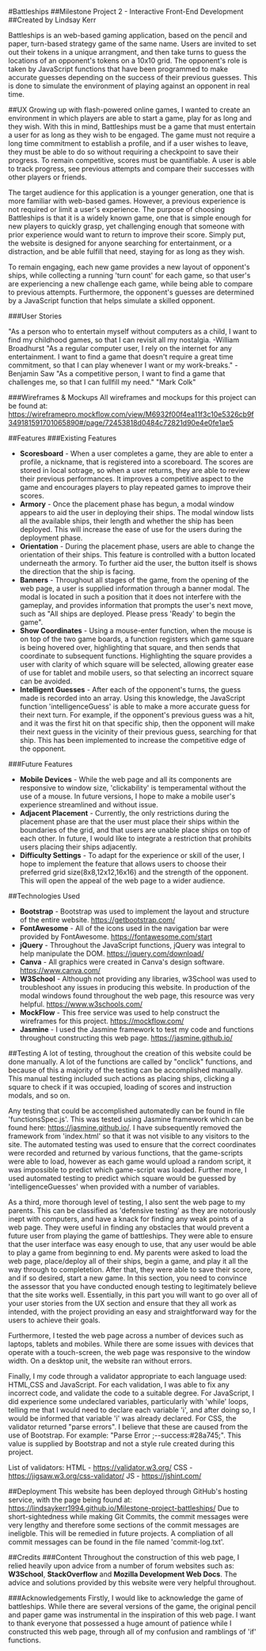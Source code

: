 #Battleships
##Milestone Project 2 - Interactive Front-End Development
##Created by Lindsay Kerr

Battleships is an web-based gaming application, based on the pencil and paper, turn-based strategy game of the same name. 
Users are invited to set out their tokens in a unique arrangment, and then take turns to guess the locations of an opponent's tokens on a 10x10 grid.
The opponent's role is taken by JavaScript functions that have been programmed to make accurate guesses depending on the success of their previous guesses. This is done to simulate the environment of playing against an opponent in real time.

##UX
Growing up with flash-powered online games, I wanted to create an environment in which players are able to start a game, play for as long and they wish. 
With this in mind, Battleships must be a game that must entertain a user for as long as they wish to be engaged. The game must not require a long time commitment to establish a profile, and if a user wishes to leave, they must be able to do so without requiring a checkpoint to save their progress.
To remain competitive, scores must be quantifiable. A user is able to track progress, see previous attempts and compare their successes with other players or friends.

The target audience for this application is a younger generation, one that is more familiar with web-based games. However, a previous experience is not required or limit a user's experience.
The purpose of choosing Battleships is that it is a widely known game, one that is simple enough for new players to quickly grasp, yet challenging enough that someone with prior experience would want to return to improve their score.
Simply put, the website is designed for anyone searching for entertainment, or a distraction, and be able fulfill that need, staying for as long as they wish. 

To remain engaging, each new game provides a new layout of opponent's ships, while collecting a running 'turn count' for each game, so that user's are experiencing a new challenge each game, while being  able to compare to previous attempts. Furthermore, the opponent's guesses are determined by a JavaScript function that helps simulate a skilled opponent.

###User Stories

"As a person who to entertain myself without computers as a child, I want to find my childhood games, so that I can revisit all my nostalgia.
-William Broadhurst
"As a regular computer user, I rely on the internet for any entertainment. I want to find a game that doesn't require a great time commitment, so that I can play whenever I want or my work-breaks."
-Benjamin Saw
"As a competitive person, I want to find a game that challenges me, so that I can fullfill my need."
"Mark Colk"

###Wireframes & Mockups
All wireframes and mockups for this project can be found at: https://wireframepro.mockflow.com/view/M6932f00f4ea11f3c10e5326cb9f349181591701065890#/page/72453818d0484c72821d90e4e0fe1ae5

##Features
###Existing Features
* **Scoresboard** - When a user completes a game, they are able to enter a profile, a nickname, that is registered into a scoreboard. The scores are stored in local sotrage, so when a user returns, they are able to review their previous performances. It improves a competitive aspect to the game and encourages players to play repeated games to improve their scores.
* **Armory** - Once the placement phase has begun, a modal window appears to aid the user in deploying their ships. The modal window lists all the available ships, their length and whether the ship has been deployed. This will increase the ease of use for the users during the deployment phase.
* **Orientation** - During the placement phase, users are able to change the orientation of their ships. This feature is controlled with a button located underneath the armory. To further aid the user, the button itself is shows the direction that the ship is facing. 
* **Banners** - Throughout all stages of the game, from the opening of the web page, a user is supplied information through a banner modal. The modal is located in such a position that it does not interfere with the gameplay, and provides information that prompts the user's next move, such as "All ships are deployed. Please press 'Ready' to begin the game".
* **Show Coordinates** - Using a mouse-enter function, when the mouse is on top of the two game boards, a function registers which game square is being hovered over, highlighting that square, and then sends that coordinate to subsequent functions. Highlighting the square provides a user with clarity of which square will be selected, allowing greater ease of use for tablet and mobile users, so that selecting an incorrect square can be avoided.
* **Intelligent Guesses** - After each of the opponent's turns, the guess made is recorded into an array. Using this knowledge, the JavaScript function 'intelligenceGuess' is able to make a more accurate guess for their next turn. For example, if the opponent's previous guess was a hit, and it was the first hit on that specific ship, then the opponent will make their next guess in the vicinity of their previous guess, searching for that ship. This has been implemented to increase the competitive edge of the opponent.

###Future Features
* **Mobile Devices** - While the web page and all its components are responsive to window size, 'clickability' is temperamental without the use of a mouse. In future versions, I hope to make a mobile user's experience streamlined and without issue.
* **Adjacent Placement** - Currently, the only restrictions during the placement phase are that the user must place their ships within the boundaries of the grid, and that users are unable place ships on top of each other. In future, I would like to integrate a restriction that prohibits users placing their ships adjacently.
* **Difficulty Settings** - To adapt for the experience or skill of the user, I hope to implement the feature that allows users to choose their preferred grid size(8x8,12x12,16x16) and the strength of the opponent. This will open the appeal of the web page to a wider audience.


##Technologies Used
* **Bootstrap** - Bootstrap was used to implement the layout and structure of the entire website.
    https://getbootstrap.com/
* **FontAwesome** - All of the icons used in the navigation bar were provided by FontAwesome.
    https://fontawesome.com/start
* **jQuery** - Throughout the JavaScript functions, jQuery was integral to help manipulate the DOM.
    https://jquery.com/download/
* **Canva** - All graphics were created in Canva's design software.
    https://www.canva.com/
* **W3School** - Although not providing any libraries, w3School was used to troubleshoot any issues in producing this website. In production of the modal windows found throughout the web page, this resource was very helpful.
    https://www.w3schools.com/
* **MockFlow** - This free service was used to help construct the wireframes for this project.
    https://mockflow.com/
* **Jasmine** - I used the Jasmine framework to test my code and functions throughout constructing this web page.
    https://jasmine.github.io/

##Testing
A lot of testing, throughout the creation of this website could be done manually. A lot of the functions are called by "onclick" functions, and because of this a majority of the testing can be accomplished manually.
This manual testing included such actions as placing ships, clicking a square to check if it was occupied, loading of scores and instruction modals, and so on.

Any testing that could be accomplished automatedly can be found in file 'functionsSpec.js'. This  was tested using Jasmine framework which can be found here: https://jasmine.github.io/. I have subsequently removed the framework from 'index.html' so that it was not visible to any visitors to the site.
The automated testing was used to ensure that the correct coordinates were recorded and returned by various functions, that the game-scripts were able to load, however as each game would upload a random script, it was impossible to predict which game-script was loaded. Further more, I used automated testing to predict which square would be guessed by 'intelligenceGuesses' when provided with a number of variables.

As a third, more thorough level of testing, I also sent the web page to my parents. This can be classified as 'defensive testing' as they are notoriously inept with computers, and have a knack for finding any weak points of a web page. They were useful in finding any obstacles that would prevent a future user from playing the game of battleships. They were able to ensure that the user interface was easy enough to use, that any user would be able to play a game from beginning to end.
My parents were asked to load the web page, place/deploy all of their ships, begin a game, and play it all the way through to completetion. After that, they were able to save their score, and if so desired, start a new game.
In this section, you need to convince the assessor that you have conducted enough testing to legitimately believe that the site works well. Essentially, in this part you will want to go over all of your user stories from the UX section and ensure that they all work as intended, with the project providing an easy and straightforward way for the users to achieve their goals.

Furthermore, I tested the web page across a number of devices such as laptops, tablets and mobiles. While there are some issues with devices that operate with a touch-screen, the web page was responsive to the window width. On a desktop unit, the website ran without errors. 

Finally, I my code through a validator appropriate to each language used: HTML,CSS and JavaScript. For each validation, I was able to fix any incorrect code, and validate the code to a suitable degree.
For JavaScript, I did experience some undeclared variables, particularly with 'while' loops, telling me that I would need to declare each variable 'i', and after doing so, I would be informed that variable 'i' was already declared.
For CSS, the validator returned "parse errors". I believe that these are caused from the use of Bootstrap. For example: "Parse Error ;--success:#28a745;". This value is supplied by Bootstrap and not a style rule created during this project.

List of validators:
HTML - https://validator.w3.org/
CSS - https://jigsaw.w3.org/css-validator/
JS - https://jshint.com/

##Deployment
This website has been deployed through GitHub's hosting service, with the page being found at:
    https://lindsaykerr1994.github.io/Milestone-project-battleships/
Due to short-sightedness while making Git Commits, the commit messages were very lengthy and therefore some sections of the commit messages are ineligble. This will be remedied in future projects.
A compliation of all commit messages can be found in the file named 'commit-log.txt'.

##Credits
###Content
Throughout the construction of this web page, I relied heavily upon advice from a number of forum websites such as: **W3School**, **StackOverflow** and **Mozilla Development Web Docs**.  The advice and solutions provided by this website were very helpful throughout.

###Acknowledgements
Firstly, I would like to acknowledge the game of battleships. While there are several versions of the game, the original pencil and paper game was instrumental in the inspiration of this web page.
I want to thank everyone that possessed a huge amount of patience while I constructed this web page, through all of my confusion and ramblings of 'if' functions.